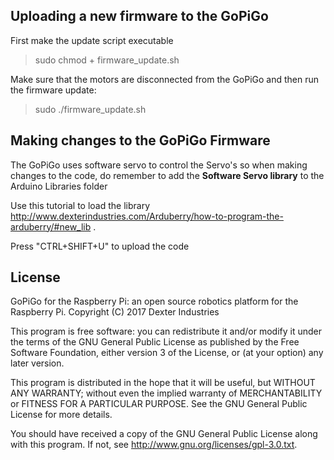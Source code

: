 ## Uploading a new firmware to the GoPiGo
First make the update script executable
> sudo chmod + firmware_update.sh

Make sure that the motors are disconnected from the GoPiGo and then run the firmware update:
> sudo ./firmware_update.sh

## Making changes to the GoPiGo Firmware

The GoPiGo uses software servo to control the Servo's so when making changes to the code, do remember to add the **Software Servo library** to the Arduino Libraries folder

Use this tutorial to load the library http://www.dexterindustries.com/Arduberry/how-to-program-the-arduberry/#new_lib .

Press "CTRL+SHIFT+U" to upload the code


## License
GoPiGo for the Raspberry Pi: an open source robotics platform for the Raspberry Pi.
Copyright (C) 2017  Dexter Industries

This program is free software: you can redistribute it and/or modify
it under the terms of the GNU General Public License as published by
the Free Software Foundation, either version 3 of the License, or
(at your option) any later version.

This program is distributed in the hope that it will be useful,
but WITHOUT ANY WARRANTY; without even the implied warranty of
MERCHANTABILITY or FITNESS FOR A PARTICULAR PURPOSE.  See the
GNU General Public License for more details.

You should have received a copy of the GNU General Public License
along with this program.  If not, see <http://www.gnu.org/licenses/gpl-3.0.txt>.
